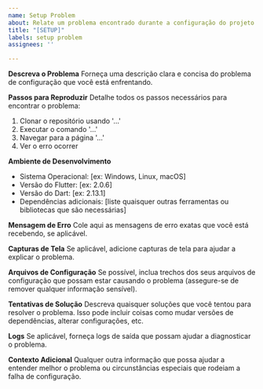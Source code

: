 ```yaml
---
name: Setup Problem
about: Relate um problema encontrado durante a configuração do projeto
title: "[SETUP]"
labels: setup problem
assignees: ''

---
```


**Descreva o Problema**
Forneça uma descrição clara e concisa do problema de configuração que você está enfrentando.

**Passos para Reproduzir**
Detalhe todos os passos necessários para encontrar o problema:

1. Clonar o repositório usando '...'
2. Executar o comando '...'
3. Navegar para a página '...'
4. Ver o erro ocorrer

**Ambiente de Desenvolvimento**
- Sistema Operacional: [ex: Windows, Linux, macOS]
- Versão do Flutter: [ex: 2.0.6]
- Versão do Dart: [ex: 2.13.1]
- Dependências adicionais: [liste quaisquer outras ferramentas ou bibliotecas que são necessárias]

**Mensagem de Erro**
Cole aqui as mensagens de erro exatas que você está recebendo, se aplicável.

**Capturas de Tela**
Se aplicável, adicione capturas de tela para ajudar a explicar o problema.

**Arquivos de Configuração**
Se possível, inclua trechos dos seus arquivos de configuração que possam estar causando o problema (assegure-se de remover qualquer informação sensível).

**Tentativas de Solução**
Descreva quaisquer soluções que você tentou para resolver o problema. Isso pode incluir coisas como mudar versões de dependências, alterar configurações, etc.

**Logs**
Se aplicável, forneça logs de saída que possam ajudar a diagnosticar o problema.

**Contexto Adicional**
Qualquer outra informação que possa ajudar a entender melhor o problema ou circunstâncias especiais que rodeiam a falha de configuração.

